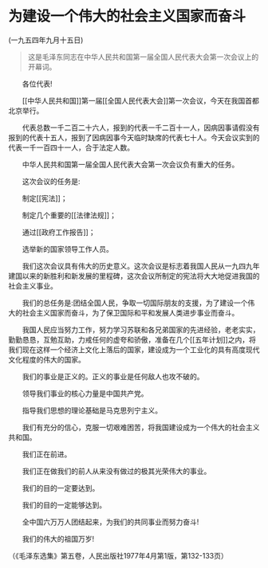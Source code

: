 # 为建设一个伟大的社会主义国家而奋斗  
(一九五四年九月十五日)  
  
> 这是毛泽东同志在中华人民共和国第一届全国人民代表大会第一次会议上的开幕词。   
  
　　各位代表!   
  
　　[[中华人民共和国]]第一届[[全国人民代表大会]]第一次会议，今天在我国首都北京举行。   
  
　　代表总数一千二百二十六人，报到的代表一千二百十一人，因病因事请假没有报到的代表十五人，报到了因病因事今天临时缺席的代表七十人。今天会议实到的代表一千一百四十一人，合于法定人数。   
  
　　中华人民共和国第一届全国人民代表大会第一次会议负有重大的任务。   
  
　　这次会议的任务是:   
  
　　制定[[宪法]]；   
  
　　制定几个重要的[[法律法规]]；   
  
　　通过[[政府工作报告]]；   
  
　　选举新的国家领导工作人员。   
  
　　我们这次会议具有伟大的历史意义。这次会议是标志着我国人民从一九四九年建国以来的新胜利和新发展的里程碑，这次会议所制定的宪法将大大地促进我国的社会主义事业。   
  
　　我们的总任务是:团结全国人民，争取一切国际朋友的支援，为了建设一个伟大的社会主义国家而奋斗，为了保卫国际和平和发展人类进步事业而奋斗。   
  
　　我国人民应当努力工作，努力学习苏联和各兄弟国家的先进经验，老老实实，勤勤恳恳，互勉互助，力戒任何的虚夸和骄傲，准备在几个[[五年计划]]之内，将我们现在这样一个经济上文化上落后的国家，建设成为一个工业化的具有高度现代文化程度的伟大的国家。   
  
　　我们的事业是正义的。正义的事业是任何敌人也攻不破的。   
  
　　领导我们事业的核心力量是中国共产党。   
  
　　指导我们思想的理论基础是马克思列宁主义。   
  
　　我们有充分的信心，克服一切艰难困苦，将我国建设成为一个伟大的社会主义共和国。   
  
　　我们正在前进。   
  
　　我们正在做我们的前人从来没有做过的极其光荣伟大的事业。   
  
　　我们的目的一定要达到。   
  
　　我们的目的一定能够达到。   
  
　　全中国六万万人团结起来，为我们的共同事业而努力奋斗!   
  
　　我们的伟大的祖国万岁!   
  
（《毛泽东选集》第五卷，人民出版社1977年4月第1版，第132-133页）   
  
  
   
  
　　   
  
  
